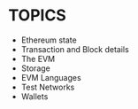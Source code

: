 # TOPICS

- Ethereum state
- Transaction and Block details
- The EVM
- Storage
- EVM Languages
- Test Networks
- Wallets




